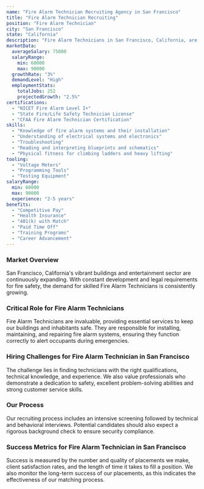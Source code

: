 ```yaml
---
name: "Fire Alarm Technician Recruiting Agency in San Francisco"
title: "Fire Alarm Technician Recruiting"
position: "Fire Alarm Technician"
city: "San Francisco"
state: "California"
description: "Fire Alarm Technicians in San Francisco, California, are needed to install, maintain, inspect, and repair fire alarm systems in both residential and commercial buildings."
marketData:
  averageSalary: 75000
  salaryRange:
    min: 60000
    max: 90000
  growthRate: "3%"
  demandLevel: "High"
  employmentStats:
    totalJobs: 252
    projectedGrowth: "2.5%"
certifications:
  - "NICET Fire Alarm Level I+"
  - "State Fire/Life Safety Technician License"
  - "CFAA Fire Alarm Technician Certification"
skills:
  - "Knowledge of fire alarm systems and their installation"
  - "Understanding of electrical systems and electronics"
  - "Troubleshooting"
  - "Reading and interpreting blueprints and schematics"
  - "Physical fitness for climbing ladders and heavy lifting"
tooling:
  - "Voltage Meters"
  - "Programming Tools"
  - "Testing Equipment"
salaryRange:
  min: 60000
  max: 90000
  experience: "2-5 years"
benefits:
  - "Competitive Pay"
  - "Health Insurance"
  - "401(k) with Match"
  - "Paid Time Off"
  - "Training Programs"
  - "Career Advancement"
---
```


### Market Overview
San Francisco, California's vibrant buildings and entertainment sector are continuously expanding. With constant development and legal requirements for fire safety, the demand for skilled Fire Alarm Technicians is consistently growing.

### Critical Role for Fire Alarm Technicians
Fire Alarm Technicians are invaluable, providing essential services to keep our buildings and inhabitants safe. They are responsible for installing, maintaining, and repairing fire alarm systems, ensuring they function correctly to alert occupants during emergencies.

### Hiring Challenges for Fire Alarm Technician in San Francisco
The challenge lies in finding technicians with the right qualifications, technical knowledge, and experience. We also value professionals who demonstrate a dedication to safety, excellent problem-solving abilities and strong customer service skills.

### Our Process
Our recruiting process includes an intensive screening followed by technical and behavioral interviews. Potential candidates should also expect a rigorous background check to ensure security compliance.

### Success Metrics for Fire Alarm Technician in San Francisco
Success is measured by the number and quality of placements we make, client satisfaction rates, and the length of time it takes to fill a position. We also monitor the long-term success of our placements, as this indicates the effectiveness of our matching process.